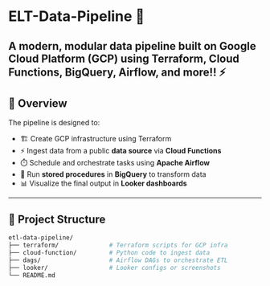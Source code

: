 # ELT-Data-Pipeline 🚀

## A modern, modular data pipeline built on Google Cloud Platform (GCP) using Terraform, Cloud Functions, BigQuery, Airflow, and more!! ⚡

## 🧠 Overview

The pipeline is designed to:

- 🏗️ Create GCP infrastructure using Terraform
- ⚡ Ingest data from a public **data source** via **Cloud Functions**
- ⏱️ Schedule and orchestrate tasks using **Apache Airflow**
- 🔁 Run **stored procedures** in **BigQuery** to transform data
- 📊 Visualize the final output in **Looker dashboards**

---

## 📁 Project Structure

```bash
etl-data-pipeline/
├── terraform/              # Terraform scripts for GCP infra
├── cloud-function/         # Python code to ingest data
├── dags/                   # Airflow DAGs to orchestrate ETL
├── looker/                 # Looker configs or screenshots
└── README.md
